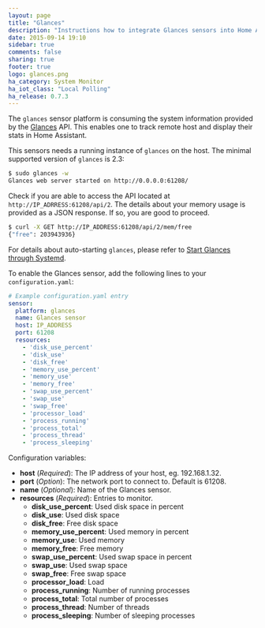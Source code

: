 ```yaml
---
layout: page
title: "Glances"
description: "Instructions how to integrate Glances sensors into Home Assistant."
date: 2015-09-14 19:10
sidebar: true
comments: false
sharing: true
footer: true
logo: glances.png
ha_category: System Monitor
ha_iot_class: "Local Polling"
ha_release: 0.7.3
---
```



The `glances` sensor platform is consuming the system information provided by the [Glances](https://github.com/nicolargo/glances) API. This enables one to track remote host and display their stats in Home Assistant.

This sensors needs a running instance of `glances` on the host. The minimal supported version of `glances` is 2.3:

```bash
$ sudo glances -w
Glances web server started on http://0.0.0.0:61208/
```

Check if you are able to access the API located at `http://IP_ADRRESS:61208/api/2`. The details about your memory usage is provided as a JSON response. If so, you are good to proceed.

```bash
$ curl -X GET http://IP_ADDRESS:61208/api/2/mem/free
{"free": 203943936}
```

For details about auto-starting `glances`, please refer to [Start Glances through Systemd](https://github.com/nicolargo/glances/wiki/Start-Glances-through-Systemd).

To enable the Glances sensor, add the following lines to your `configuration.yaml`:

```yaml
# Example configuration.yaml entry
sensor:
  platform: glances
  name: Glances sensor
  host: IP_ADDRESS
  port: 61208
  resources:
    - 'disk_use_percent'
    - 'disk_use'
    - 'disk_free'
    - 'memory_use_percent'
    - 'memory_use'
    - 'memory_free'
    - 'swap_use_percent'
    - 'swap_use'
    - 'swap_free'
    - 'processor_load'
    - 'process_running'
    - 'process_total'
    - 'process_thread'
    - 'process_sleeping'
```

Configuration variables:

- **host** (*Required*): The IP address of your host, eg. 192.168.1.32.
- **port** (*Option*): The network port to connect to. Default is 61208.
- **name** (*Optional*): Name of the Glances sensor.
- **resources** (*Required*): Entries to monitor.
  - **disk_use_percent**: Used disk space in percent
  - **disk_use**: Used disk space
  - **disk_free**: Free disk space
  - **memory_use_percent**: Used memory in percent
  - **memory_use**: Used memory
  - **memory_free**: Free memory
  - **swap_use_percent**: Used swap space in percent
  - **swap_use**: Used swap space
  - **swap_free**: Free swap space
  - **processor_load**: Load
  - **process_running**: Number of running processes
  - **process_total**: Total number of processes
  - **process_thread**: Number of threads
  - **process_sleeping**: Number of sleeping processes

